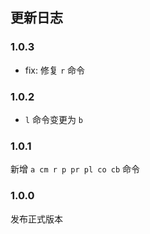 ## 更新日志

### 1.0.3

- fix: 修复 `r` 命令

### 1.0.2

- `l` 命令变更为 `b` 

### 1.0.1

新增 `a cm r p pr pl co cb` 命令

### 1.0.0

发布正式版本